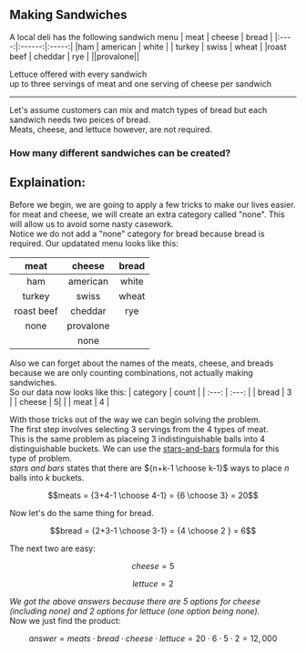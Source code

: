 ## Making Sandwiches
A local deli has the following sandwich menu
  | meat | cheese | bread | 
  |:----:|:------:|:-----:|
  |ham   | american | white |
  | turkey | swiss | wheat |
  |roast beef | cheddar | rye |
  ||provalone||
  
   Lettuce offered with every sandwich  
   up to three servings of meat and one serving of cheese per sandwich
   
   ---
Let's assume customers can mix and match types of bread but each sandwich needs two peices of bread.  
Meats, cheese, and lettuce however, are not required.
### How many different sandwiches can be created?
## Explaination:
Before we begin, we are going to apply a few tricks to make our lives easier.  
for meat and cheese, we will create an extra category called "none".
This will allow us to avoid some nasty casework.  
Notice we do not add a "none" category for bread because bread is required.
Our updatated menu looks like this:  

| meat | cheese | bread | 
  |:----:|:------:|:-----:|
  |ham   | american | white |
  | turkey | swiss | wheat |
  |roast beef | cheddar  | rye |
  |none|provalone||
  ||none||
  
Also we can forget about the names of the meats, cheese, and breads because we are only counting combinations, not actually making sandwiches.  
So our data now looks like this:
| category | count |
| :---: | :---: |
| bread | 3 |
| cheese | 5|  |
| meat | 4 |

With those tricks out of the way we can begin solving the problem.  
The first step involves selecting $3$ servings from the $4$ types of meat.  
This is the same problem as placeing $3$ indistinguishable balls into $4$ distinguishable buckets.
We can use the [stars-and-bars](https://brilliant.org/wiki/integer-equations-star-and-bars/) formula for this type of problem.  
*stars and bars* states that there are ${n+k-1 \choose k-1}$ ways to place $n$ balls into $k$ buckets.    
```math
meats = {3+4-1 \choose 4-1} = {6 \choose 3} = 20
```
Now let's do the same thing for bread.  
```math
bread = {2+3-1 \choose 3-1} = {4 \choose 2 } = 6
```
The next two are easy:
```math
cheese = 5
```
```math
lettuce = 2
```
*We got the above answers because there are 5 options for cheese (including none) and 2 options for lettuce (one option being none).*  
Now we just find the product:
```math
answer = meats \cdot bread \cdot cheese \cdot lettuce = 20 \cdot 6 \cdot 5 \cdot 2 = 12,000
```

